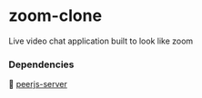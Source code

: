 # zoom-clone
Live video chat application built to look like zoom 


### Dependencies
:link: [peerjs-server](https://github.com/peers/peerjs-server)
